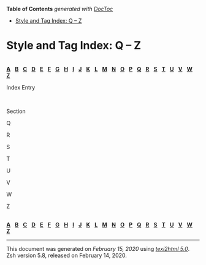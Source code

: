 <!-- START doctoc generated TOC please keep comment here to allow auto update -->
<!-- DON'T EDIT THIS SECTION, INSTEAD RE-RUN doctoc TO UPDATE -->
**Table of Contents**  *generated with [DocToc](https://github.com/thlorenz/doctoc)*

- [Style and Tag Index: Q – Z](#style-and-tag-index-q--z)

<!-- END doctoc generated TOC please keep comment here to allow auto update -->

<span id="index_split-18"></span>

# Style and Tag Index: Q – Z

   
[**A**](Style-and-Tag-Index.html#Style-and-Tag-Index-1_ky_letter-A)  
[**B**](Style-and-Tag-Index.html#Style-and-Tag-Index-1_ky_letter-B)  
[**C**](Style-and-Tag-Index.html#Style-and-Tag-Index-1_ky_letter-C)  
[**D**](Style-and-Tag-Index.html#Style-and-Tag-Index-1_ky_letter-D)  
[**E**](Style-and-Tag-Index.html#Style-and-Tag-Index-1_ky_letter-E)  
[**F**](Style-and-Tag-Index.html#Style-and-Tag-Index-1_ky_letter-F)  
[**G**](zsh_18.html#index_split-17_ky_letter-G)  
[**H**](zsh_18.html#index_split-17_ky_letter-H)  
[**I**](zsh_18.html#index_split-17_ky_letter-I)  
[**J**](zsh_18.html#index_split-17_ky_letter-J)  
[**K**](zsh_18.html#index_split-17_ky_letter-K)  
[**L**](zsh_18.html#index_split-17_ky_letter-L)  
[**M**](zsh_18.html#index_split-17_ky_letter-M)  
[**N**](zsh_18.html#index_split-17_ky_letter-N)  
[**O**](zsh_18.html#index_split-17_ky_letter-O)  
[**P**](zsh_18.html#index_split-17_ky_letter-P)  
[**Q**](#index_split-18_ky_letter-Q)  
[**R**](#index_split-18_ky_letter-R)  
[**S**](#index_split-18_ky_letter-S)  
[**T**](#index_split-18_ky_letter-T)  
[**U**](#index_split-18_ky_letter-U)  
[**V**](#index_split-18_ky_letter-V)  
[**W**](#index_split-18_ky_letter-W)  
[**Z**](#index_split-18_ky_letter-Z)  

Index Entry

 

Section

<span id="index_split-18_ky_letter-Q">Q</span>

<span id="index_split-18_ky_letter-R">R</span>

<span id="index_split-18_ky_letter-S">S</span>

<span id="index_split-18_ky_letter-T">T</span>

<span id="index_split-18_ky_letter-U">U</span>

<span id="index_split-18_ky_letter-V">V</span>

<span id="index_split-18_ky_letter-W">W</span>

<span id="index_split-18_ky_letter-Z">Z</span>

   
[**A**](Style-and-Tag-Index.html#Style-and-Tag-Index-1_ky_letter-A)  
[**B**](Style-and-Tag-Index.html#Style-and-Tag-Index-1_ky_letter-B)  
[**C**](Style-and-Tag-Index.html#Style-and-Tag-Index-1_ky_letter-C)  
[**D**](Style-and-Tag-Index.html#Style-and-Tag-Index-1_ky_letter-D)  
[**E**](Style-and-Tag-Index.html#Style-and-Tag-Index-1_ky_letter-E)  
[**F**](Style-and-Tag-Index.html#Style-and-Tag-Index-1_ky_letter-F)  
[**G**](zsh_18.html#index_split-17_ky_letter-G)  
[**H**](zsh_18.html#index_split-17_ky_letter-H)  
[**I**](zsh_18.html#index_split-17_ky_letter-I)  
[**J**](zsh_18.html#index_split-17_ky_letter-J)  
[**K**](zsh_18.html#index_split-17_ky_letter-K)  
[**L**](zsh_18.html#index_split-17_ky_letter-L)  
[**M**](zsh_18.html#index_split-17_ky_letter-M)  
[**N**](zsh_18.html#index_split-17_ky_letter-N)  
[**O**](zsh_18.html#index_split-17_ky_letter-O)  
[**P**](zsh_18.html#index_split-17_ky_letter-P)  
[**Q**](#index_split-18_ky_letter-Q)  
[**R**](#index_split-18_ky_letter-R)  
[**S**](#index_split-18_ky_letter-S)  
[**T**](#index_split-18_ky_letter-T)  
[**U**](#index_split-18_ky_letter-U)  
[**V**](#index_split-18_ky_letter-V)  
[**W**](#index_split-18_ky_letter-W)  
[**Z**](#index_split-18_ky_letter-Z)  

-----

This document was generated on *February 15, 2020* using
[*texi2html 5.0*](http://www.nongnu.org/texi2html/).  
Zsh version 5.8, released on February 14, 2020.
